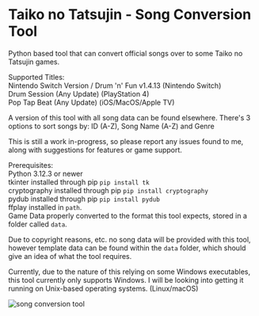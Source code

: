 # Taiko no Tatsujin - Song Conversion Tool 

Python based tool that can convert official songs over to some Taiko no Tatsujin games.  

Supported Titles:  
Nintendo Switch Version / Drum 'n' Fun v1.4.13 (Nintendo Switch)  
Drum Session (Any Update) (PlayStation 4)  
Pop Tap Beat (Any Update) (iOS/MacOS/Apple TV)  

A version of this tool with all song data can be found elsewhere.
There's 3 options to sort songs by: ID (A-Z), Song Name (A-Z) and Genre  

This is still a work in-progress, so please report any issues found to me, along with suggestions for features or game support.  

Prerequisites:  
Python 3.12.3 or newer  
tkinter installed through pip `pip install tk`  
cryptography installed through pip `pip install cryptography`  
pydub installed through pip `pip install pydub`  
ffplay installed in `path`.  
Game Data properly converted to the format this tool expects, stored in a folder called `data`.  

Due to copyright reasons, etc. no song data will be provided with this tool, however template data can be found within the `data` folder, which should give an idea of what the tool requires.    

Currently, due to the nature of this relying on some Windows executables, this tool currently only supports Windows. 
I will be looking into getting it running on Unix-based operating systems. (Linux/macOS)  

![song conversion tool](https://i.imgur.com/TnRlAxR.png)  

